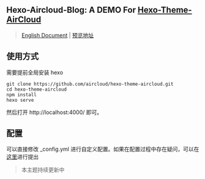 ## Hexo-Aircloud-Blog: A DEMO For [Hexo-Theme-AirCloud](https://github.com/aircloud/hexo-theme-aircloud)

> [English Document](./README-EN.md) | [预览地址](http://niexiaotao.cn/)

## 使用方式

需要提前全局安装 hexo

```
git clone https://github.com/aircloud/hexo-theme-aircloud.git
cd hexo-theme-aircloud
npm install
hexo serve
```

然后打开 http://localhost:4000/ 即可。

## 配置

可以直接修改 _config.yml 进行自定义配置。如果在配置过程中存在疑问，可以在[这里](https://github.com/aircloud/hexo-aircloud-blog/issues)进行提出

> 本主题持续更新中